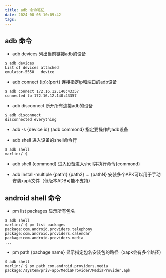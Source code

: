 ```yaml
---
title: adb 命令笔记
date: 2024-08-05 10:09:42
tags:
---
```


## adb 命令
- adb devices
列出当前链接adb的设备
```shell
$ adb devices
List of devices attached
emulator-5558   device
```

- adb connect {ip}:{port}
连接指定ip和端口的adb设备
```shell
$ adb connect 172.16.12.140:43357
connected to 172.16.12.140:43357
```

- adb disconnect
断开所有连接adb的设备
```shell
$ adb disconnect
disconnected everything
```

- adb -s {device id} {adb commond}
指定要操作的adb设备

- adb shell
进入设备的shell命令行
```shell
$ adb shell
marlin:/ $
```

- adb shell {commond}
进入设备进入shell并执行命令{commond}

- adb install-multiple {path1} {path2} ... {pathN}
安装多个APK可以用于手动安装xapk文件（低版本ADB可能不支持）

## android shell 命令

- pm list packages
显示所有包名
```shell
$ adb shell
marlin:/ $ pm list packages
package:com.android.providers.telephony
package:com.android.providers.calendar
package:com.android.providers.media
...
```

- pm path {pachage name}
显示指定包名安装包的路径（xapk会有多个路径）
```shell
$ adb shell
marlin:/ $ pm path com.android.providers.media
package:/system/priv-app/MediaProvider/MediaProvider.apk
```
